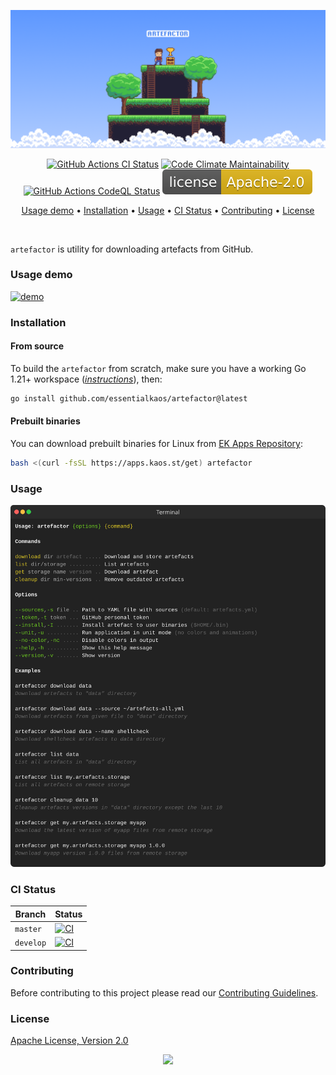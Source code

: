 <p align="center"><a href="#readme"><img src=".github/images/card.png" /></a></p>

<p align="center">
  <a href="https://kaos.sh/w/artefactor/ci"><img src="https://kaos.sh/w/artefactor/ci.svg" alt="GitHub Actions CI Status" /></a>
  <a href="https://kaos.sh/l/artefactor"><img src="https://kaos.sh/l/8ce6d02d3ef53e599745.svg" alt="Code Climate Maintainability" /></a>
  <a href="https://kaos.sh/w/artefactor/codeql"><img src="https://kaos.sh/w/artefactor/codeql.svg" alt="GitHub Actions CodeQL Status" /></a>
  <a href="#license"><img src=".github/images/license.svg"/></a>
</p>

<p align="center"><a href="#usage-demo">Usage demo</a> • <a href="#installation">Installation</a> • <a href="#usage">Usage</a> • <a href="#ci-status">CI Status</a> • <a href="#contributing">Contributing</a> • <a href="#license">License</a></p>

<br/>

`artefactor` is utility for downloading artefacts from GitHub.

### Usage demo

[![demo](https://gh.kaos.st/artefactor-020.gif)](#usage-demo)

### Installation

#### From source

To build the `artefactor` from scratch, make sure you have a working Go 1.21+ workspace (_[instructions](https://go.dev/doc/install)_), then:

```bash
go install github.com/essentialkaos/artefactor@latest
```

#### Prebuilt binaries

You can download prebuilt binaries for Linux from [EK Apps Repository](https://apps.kaos.st/artefactor/latest):

```bash
bash <(curl -fsSL https://apps.kaos.st/get) artefactor
```

### Usage

<img src=".github/images/usage.svg" />

### CI Status

| Branch | Status |
|--------|----------|
| `master` | [![CI](https://kaos.sh/w/artefactor/ci.svg?branch=master)](https://kaos.sh/w/artefactor/ci?query=branch:master) |
| `develop` | [![CI](https://kaos.sh/w/artefactor/ci.svg?branch=develop)](https://kaos.sh/w/artefactor/ci?query=branch:develop) |

### Contributing

Before contributing to this project please read our [Contributing Guidelines](https://github.com/essentialkaos/contributing-guidelines#contributing-guidelines).

### License

[Apache License, Version 2.0](http://www.apache.org/licenses/LICENSE-2.0)

<p align="center"><a href="https://essentialkaos.com"><img src="https://gh.kaos.st/ekgh.svg"/></a></p>
